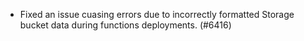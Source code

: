 - Fixed an issue cuasing errors due to incorrectly formatted Storage bucket data during functions deployments. (#6416)
